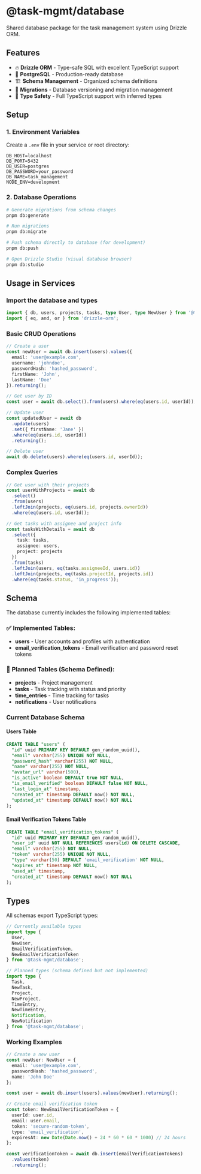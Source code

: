 # @task-mgmt/database

Shared database package for the task management system using Drizzle ORM.

## Features

- 🔥 **Drizzle ORM** - Type-safe SQL with excellent TypeScript support
- 🐘 **PostgreSQL** - Production-ready database
- 🏗️ **Schema Management** - Organized schema definitions
- 🔄 **Migrations** - Database versioning and migration management
- 🎯 **Type Safety** - Full TypeScript support with inferred types

## Setup

### 1. Environment Variables

Create a `.env` file in your service or root directory:

```env
DB_HOST=localhost
DB_PORT=5432
DB_USER=postgres
DB_PASSWORD=your_password
DB_NAME=task_management
NODE_ENV=development
```

### 2. Database Operations

```bash
# Generate migrations from schema changes
pnpm db:generate

# Run migrations
pnpm db:migrate

# Push schema directly to database (for development)
pnpm db:push

# Open Drizzle Studio (visual database browser)
pnpm db:studio
```

## Usage in Services

### Import the database and types

```typescript
import { db, users, projects, tasks, type User, type NewUser } from '@task-mgmt/database';
import { eq, and, or } from 'drizzle-orm';
```

### Basic CRUD Operations

```typescript
// Create a user
const newUser = await db.insert(users).values({
  email: 'user@example.com',
  username: 'johndoe',
  passwordHash: 'hashed_password',
  firstName: 'John',
  lastName: 'Doe'
}).returning();

// Get user by ID
const user = await db.select().from(users).where(eq(users.id, userId));

// Update user
const updatedUser = await db
  .update(users)
  .set({ firstName: 'Jane' })
  .where(eq(users.id, userId))
  .returning();

// Delete user
await db.delete(users).where(eq(users.id, userId));
```

### Complex Queries

```typescript
// Get user with their projects
const userWithProjects = await db
  .select()
  .from(users)
  .leftJoin(projects, eq(users.id, projects.ownerId))
  .where(eq(users.id, userId));

// Get tasks with assignee and project info
const tasksWithDetails = await db
  .select({
    task: tasks,
    assignee: users,
    project: projects
  })
  .from(tasks)
  .leftJoin(users, eq(tasks.assigneeId, users.id))
  .leftJoin(projects, eq(tasks.projectId, projects.id))
  .where(eq(tasks.status, 'in_progress'));
```

## Schema

The database currently includes the following implemented tables:

### ✅ **Implemented Tables:**
- **users** - User accounts and profiles with authentication
- **email_verification_tokens** - Email verification and password reset tokens

### 🚧 **Planned Tables (Schema Defined):**
- **projects** - Project management
- **tasks** - Task tracking with status and priority
- **time_entries** - Time tracking for tasks
- **notifications** - User notifications

### Current Database Schema

#### Users Table
```sql
CREATE TABLE "users" (
  "id" uuid PRIMARY KEY DEFAULT gen_random_uuid(),
  "email" varchar(255) UNIQUE NOT NULL,
  "password_hash" varchar(255) NOT NULL,
  "name" varchar(255) NOT NULL,
  "avatar_url" varchar(500),
  "is_active" boolean DEFAULT true NOT NULL,
  "is_email_verified" boolean DEFAULT false NOT NULL,
  "last_login_at" timestamp,
  "created_at" timestamp DEFAULT now() NOT NULL,
  "updated_at" timestamp DEFAULT now() NOT NULL
);
```

#### Email Verification Tokens Table
```sql
CREATE TABLE "email_verification_tokens" (
  "id" uuid PRIMARY KEY DEFAULT gen_random_uuid(),
  "user_id" uuid NOT NULL REFERENCES users(id) ON DELETE CASCADE,
  "email" varchar(255) NOT NULL,
  "token" varchar(255) UNIQUE NOT NULL,
  "type" varchar(50) DEFAULT 'email_verification' NOT NULL,
  "expires_at" timestamp NOT NULL,
  "used_at" timestamp,
  "created_at" timestamp DEFAULT now() NOT NULL
);
```

## Types

All schemas export TypeScript types:

```typescript
// Currently available types
import type { 
  User, 
  NewUser, 
  EmailVerificationToken, 
  NewEmailVerificationToken 
} from '@task-mgmt/database';

// Planned types (schema defined but not implemented)
import type { 
  Task, 
  NewTask, 
  Project, 
  NewProject,
  TimeEntry,
  NewTimeEntry,
  Notification,
  NewNotification
} from '@task-mgmt/database';
```

### Working Examples

```typescript
// Create a new user
const newUser: NewUser = {
  email: 'user@example.com',
  passwordHash: 'hashed_password',
  name: 'John Doe'
};

const user = await db.insert(users).values(newUser).returning();

// Create email verification token
const token: NewEmailVerificationToken = {
  userId: user.id,
  email: user.email,
  token: 'secure-random-token',
  type: 'email_verification',
  expiresAt: new Date(Date.now() + 24 * 60 * 60 * 1000) // 24 hours
};

const verificationToken = await db.insert(emailVerificationTokens)
  .values(token)
  .returning();
```